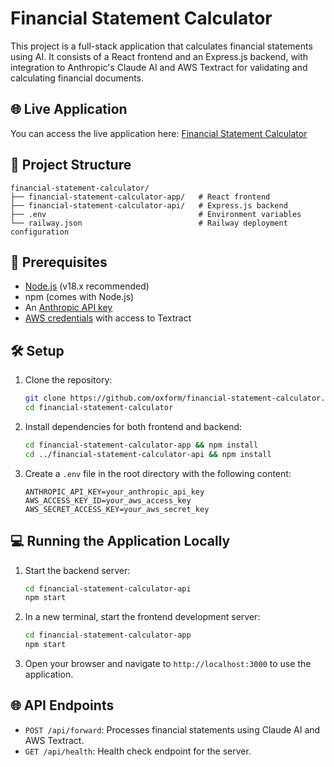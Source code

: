 # Financial Statement Calculator

This project is a full-stack application that calculates financial statements using AI. It consists of a React frontend and an Express.js backend, with integration to Anthropic's Claude AI and AWS Textract for validating and calculating financial documents.

## 🌐 Live Application

You can access the live application here: [Financial Statement Calculator](https://financial-statement-calculator-production.up.railway.app/)

## 📁 Project Structure

```
financial-statement-calculator/
├── financial-statement-calculator-app/   # React frontend
├── financial-statement-calculator-api/   # Express.js backend
├── .env                                  # Environment variables
└── railway.json                          # Railway deployment configuration
```

## 🚀 Prerequisites

- [Node.js](https://nodejs.org/) (v18.x recommended)
- npm (comes with Node.js)
- An [Anthropic API key](https://www.anthropic.com/)
- [AWS credentials](https://aws.amazon.com/) with access to Textract

## 🛠️ Setup

1. Clone the repository:
   ```bash
   git clone https://github.com/oxform/financial-statement-calculator.git
   cd financial-statement-calculator
   ```

2. Install dependencies for both frontend and backend:
   ```bash
   cd financial-statement-calculator-app && npm install
   cd ../financial-statement-calculator-api && npm install
   ```

3. Create a `.env` file in the root directory with the following content:
   ```env
   ANTHROPIC_API_KEY=your_anthropic_api_key
   AWS_ACCESS_KEY_ID=your_aws_access_key
   AWS_SECRET_ACCESS_KEY=your_aws_secret_key
   ```

## 💻 Running the Application Locally

1. Start the backend server:
   ```bash
   cd financial-statement-calculator-api
   npm start
   ```

2. In a new terminal, start the frontend development server:
   ```bash
   cd financial-statement-calculator-app
   npm start
   ```

3. Open your browser and navigate to `http://localhost:3000` to use the application.

## 🌐 API Endpoints

- `POST /api/forward`: Processes financial statements using Claude AI and AWS Textract.
- `GET /api/health`: Health check endpoint for the server.
